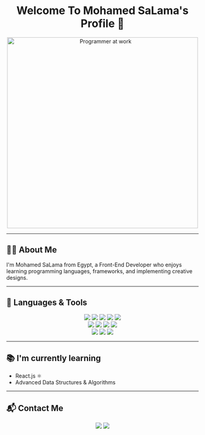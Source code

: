 <h1 align="center">Welcome To Mohamed SaLama's Profile 👋</h1>

<p align="center">
  <img src="https://cdn.dribbble.com/users/1162077/screenshots/3848914/programmer.gif" width="500" alt="Programmer at work">
</p>

---

## 👨‍💻 About Me
I'm Mohamed SaLama from Egypt, a Front-End Developer who enjoys learning programming languages, frameworks, and implementing creative designs.

---

## 🚀 Languages & Tools

<p align="center">
  <!-- Web -->
  <img src="https://img.shields.io/badge/HTML5-E34F26?style=for-the-badge&logo=html5&logoColor=white" />
  <img src="https://img.shields.io/badge/CSS3-1572B6?style=for-the-badge&logo=css3&logoColor=white" />
  <img src="https://img.shields.io/badge/JavaScript-F7DF1E?style=for-the-badge&logo=javascript&logoColor=black" />
  <img src="https://img.shields.io/badge/Bootstrap-563D7C?style=for-the-badge&logo=bootstrap&logoColor=white" />
  <img src="https://img.shields.io/badge/Tailwind_CSS-38B2AC?style=for-the-badge&logo=tailwind-css&logoColor=white" />
  <br/>

  <!-- Programming -->
  <img src="https://img.shields.io/badge/C++-00599C?style=for-the-badge&logo=c%2B%2B&logoColor=white" />
  <img src="https://img.shields.io/badge/OOP-FF6F00?style=for-the-badge&logo=java&logoColor=white" />
  <img src="https://img.shields.io/badge/Data%20Structures-4CAF50?style=for-the-badge&logo=codeforces&logoColor=white" />
  <img src="https://img.shields.io/badge/Algorithms-FF9800?style=for-the-badge&logo=leetcode&logoColor=white" />
  <br/>

  <!-- Tools -->
  <img src="https://img.shields.io/badge/Git-F05032?style=for-the-badge&logo=git&logoColor=white" />
  <img src="https://img.shields.io/badge/GitHub-181717?style=for-the-badge&logo=github&logoColor=white" />
  <img src="https://img.shields.io/badge/VS%20Code-0078D4?style=for-the-badge&logo=visual-studio-code&logoColor=white" />
</p>

---

## 📚 I'm currently learning
- React.js ⚛️  
- Advanced Data Structures & Algorithms  

---

## 📬 Contact Me
<p align="center">
  <a href="mailto:yourmail@gmail.com"><img src="https://img.shields.io/badge/Gmail-D14836?style=for-the-badge&logo=gmail&logoColor=white"/></a>
  <a href="https://www.linkedin.com/in/yourlinkedin/"><img src="https://img.shields.io/badge/LinkedIn-0A66C2?style=for-the-badge&logo=linkedin&logoColor=white"/></a>
  <a href="https://wa.me/201234567890"><img src="https:
